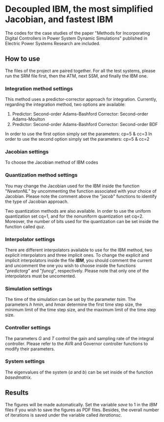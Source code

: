 # Decoupled IBM, the most simplified Jacobian, and fastest IBM
The codes for the case studies of the paper "Methods for Incorporating Digital Controllers in Power System Dynamic Simulations" published in Electric Power Systems Research are included.
## How to use
The files of the project are paired together. For all the test systems, please run the SRM file first, then the ATM, next SSM, and finally the IBM one.

### Integration method settings

This method uses a predictor-corrector approach for integration. Currently, regarding the integration method, two options are available:
1. Predictor: Second-order Adams-Bashford  Corrector: Second-order Adams-Moulton
1. Predictor: Second-order Adams-Bashford  Corrector: Second-order BDF

In order to use the first option simply set the parameters: cp=5 & cc=3
In order to use the second option simply set the parameters: cp=5 & cc=2

### Jacobian settings
To choose the Jacobian method of IBM codes


### Quantization method settings
You may change the Jacobian used for the IBM inside the function "*NewtonNL*" by uncommenting the function associated with your choice of Jacobian. Please note the comment above the "*jacob*" functions to identify the type of Jacobian approach.

Two quantization methods are also available. In order to use the uniform quantization set cq=1, and for the nonuniform quantization set cq=2. Moreover, the number of bits used for the quantization can be set inside the function called *quz*.

### Interpolator settings
There are different interpolators available to use for the IBM method, two explicit interpolators and three implicit ones. To change the explicit and implicit interpolators inside the file __*IBM*__, you should comment the current and uncomment the one you wish to choose inside the functions "*predictorg*" and "*funcg*", respectively. Please note that only one of the interpolators must be uncomented.

### Simulation settings

The time of the simulation can be set by the parameter *tsim*. The parameters *h* *hmin*, and *hmax* determine the first time step size, the minimum limit of the time step size, and the maximum limit of the time step size.

### Controller settings

The parameters *G* and *T* control the gain and sampling rate of the integral controller. Please refer to the AVR and Governor controller functions to modify their parameters.

### System settings

The eigenvalues of the system (*a* and *b*) can be set inside of the function *basedmatrix*.

## Results

The figures will be made automatically. Set the variable *save* to 1 in the *IBM* files if you wish to save the figures as PDF files. Besides, the overall number of iterations is saved under the variable called *iterationsc*.
